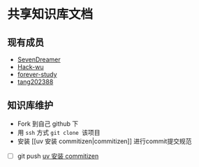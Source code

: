 # 共享知识库文档

## 现有成员
- [SevenDreamer](https://github.com/SevenDreamer)
- [Hack-wu](https://github.com/Hack-wu)
- [forever-study](https://github.com/forever-study)
- [tang202388](https://github.com/tang202388)

## 知识库维护
- Fork 到自己 github 下
- 用 `ssh` 方式 `git clone `该项目
- 安装 [[uv 安装 commitizen|commitizen]] 进行commit提交规范
- [ ] git push
[uv 安装 commitizen](uv/uv%20安装%20commitizen.md)